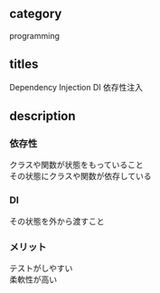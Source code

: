 ## category

programming

## titles

Dependency Injection
DI
依存性注入

## description

### 依存性

クラスや関数が状態をもっていること  
その状態にクラスや関数が依存している

### DI

その状態を外から渡すこと

### メリット

テストがしやすい  
柔軟性が高い
